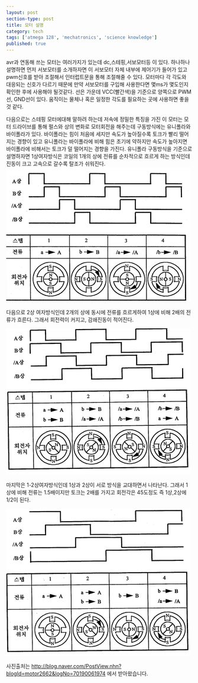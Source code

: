 ```yaml
---
layout: post
section-type: post
title: 모터 설명
category: tech
tags: ['atmega 128', 'mechatronics', 'science knowledge']
published: true
---
```


avr과 연동해 쓰는 모터는 여러가지가 있는데 dc,스테핑,서보모터등 이 있다. 하나하나 설명하면 먼저 서보모터를 소개하자면 이 서보모터 자체 내부에 제어기가 들어가 있고 pwm신호를 받아 조절해서 인터럽트문을 통해 조절해줄 수 있다. 모터마다 각 각도와 대응되는 신호가 다르기 때문에 만약 서보모터를 구입해 사용한다면 몇ms가 몇도인지 확인한 후에 사용해야 될것같다. 선은 가운데 VCC(빨간색)을 기준으로 양쪽으로 PWM선, GND선이 있다.
움직이는 물체나 혹은 일정한 각도를 필요하는 곳에 사용하면 좋을 것 같다.

다음으로는 스테핑 모터에대해 말하려 하는데 저속에 정밀한 특징을 가진 이 모터는 모터 드라이브를 통해 펄스와 상의 변화로 모터회전을 해주는데 구동방식에는 유니폴라와 바이폴라가 있다. 바이폴라는 힘이 처음에 세지만 속도가 높아질수록 토크가 빨리 떨어지는 경향이 있고 유니폴라는 바이폴라에 비해 힘은 초기에 약하지만 속도가 높아지면 바이폴라에 비해서는 토크가 덜 떨어지는 경향을 가진다.
유니폴라 구동방식을 기준으로 설명하자면 1상여자방식은 코일의 1개의 상에 전류를 순차적으로 흐르게 하는 방식인데 진동이 크고 고속으로 갈수록 탈조가 쉬워진다.
<img src= "/img/mechatronics/1상여자방식.png" alt="">

다음으로 2상 여자방식인데 2개의 상에 동시에 전류를 흐르게하여 1상에 비해 2배의 전류가 흐른다. 그래서 회전력이 커지고, 감쇄진동이 적어진다.

<img src= "/img/mechatronics/2상여자방식.png" alt="">

마지막은 1-2상여자방식인데 1상과 2상이 서로 방식을 교대하면서 나타난다. 그래서 1상에 비해 전류는 1.5배이지만 토크는 2배를 가지고 회전각은 45도정도 즉 1상,2상에 1/2이 된다.

<img src= "/img/mechatronics/12상여자방식.png" alt=""> 

사진출처는 http://blog.naver.com/PostView.nhn?blogId=motor2662&logNo=70190061974 에서 받아왔습니다.